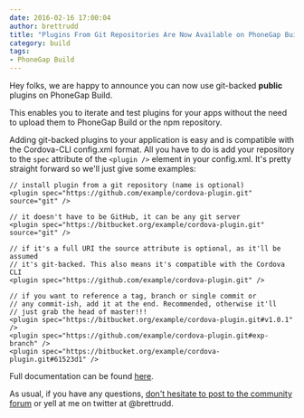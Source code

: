 ```yaml
---
date: 2016-02-16 17:00:04
author: brettrudd
title: "Plugins From Git Repositories Are Now Available on PhoneGap Build!"
category: build
tags:
- PhoneGap Build
---
```


Hey folks, we are happy to announce you can now use git-backed **public** plugins on PhoneGap Build.

This enables you to iterate and test plugins for your apps without the need to upload them to PhoneGap Build or the npm repository.

Adding git-backed plugins to your application is easy and is compatible with the Cordova-CLI config.xml format. All you have to do is add your repository to the `spec` attribute of the `<plugin />` element in your config.xml. It's pretty straight forward so we'll just give some examples:

    // install plugin from a git repository (name is optional)
    <plugin spec="https://github.com/example/cordova-plugin.git" source="git" />

    // it doesn't have to be GitHub, it can be any git server
    <plugin spec="https://bitbucket.org/example/cordova-plugin.git" source="git" />

    // if it's a full URI the source attribute is optional, as it'll be assumed
    // it's git-backed. This also means it's compatible with the Cordova CLI
    <plugin spec="https://github.com/example/cordova-plugin.git" />

    // if you want to reference a tag, branch or single commit or
    // any commit-ish, add it at the end. Recommended, otherwise it'll
    // just grab the head of master!!!
    <plugin spec="https://bitbucket.org/example/cordova-plugin.git#v1.0.1" />
    <plugin spec="https://github.com/example/cordova-plugin.git#exp-branch" />
    <plugin spec="https://bitbucket.org/example/cordova-plugin.git#61523d1" />

Full documentation can be found [here](http://docs.build.phonegap.com/en_US/configuring_plugins.md.html#Plugins).

As usual, if you have any questions, <a href="https://community.phonegap.com">don't hesitate to post to the community forum</a> or yell at me on twitter at @brettrudd.
